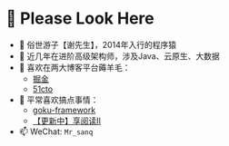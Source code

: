 # 👋 Please Look Here
- 💯 俗世游子【谢先生】，2014年入行的程序猿
- 👀 近几年在进阶高级架构师，涉及Java、云原生、大数据
- 📖 喜欢在两大博客平台薅羊毛：
  - [掘金](https://juejin.cn/user/3359725700263694)
  - [51cto](https://blog.51cto.com/u_14948012)
- 🌱 平常喜欢搞点事情：
  - [goku-framework](https://github.com/xiezhyan/goku-framework)
  - [【更新中】享阅读II](https://github.com/xiezhyan/enjoy-read-ii)
- 📫 WeChat: `Mr_sanq`
